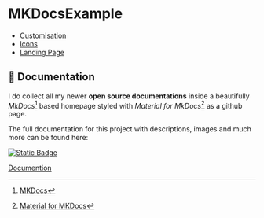 # MKDocsExample

* [Customisation](https://squidfunk.github.io/mkdocs-material/setup/)
* [Icons](https://squidfunk.github.io/mkdocs-material/reference/icons-emojis/?h=icons)
* [Landing Page](https://github.com/squidfunk/mkdocs-material/issues/1996)

## :book: Documentation

I do collect all my newer **open source documentations** inside a beautifully *MkDocs*[^1] based homepage styled with *Material for MkDocs*[^2] as a github page.

The full documentation for this project with descriptions, images and much more can be found here:

[![Static Badge](https://img.shields.io/badge/Open%20Documentation-lightgreen?style=for-the-badge&logo=github&logoColor=black)](https://github.com/MFlisar/Lumberjack)


[Documention](https://mflisar.github.io/MKDocsExample/)

[^1]: [MKDocs](https://www.mkdocs.org/)
[^2]: [Material for MKDocs](https://www.mkdocs.org/)
